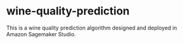 # wine-quality-prediction
This is a wine quality prediction algorithm designed and deployed in Amazon Sagemaker Studio.
